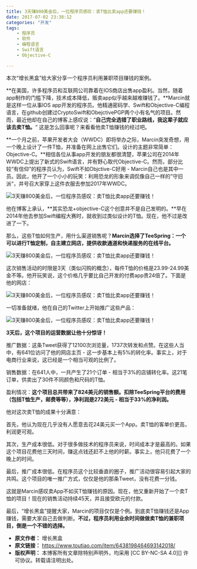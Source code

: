 ```yaml
---
title: 3天赚800美金后，一位程序员感叹：卖T恤比卖app还要赚钱！
date: 2017-07-02 23:38:12
categories: "开发"
tags:
	- 程序员
	- 软件
	- 编程语言
	- Swift语言
	- Objective-C

---
```


本次“增长黑盒”给大家分享一个程序员利用兼职项目赚钱的案例。

**在美国，许多程序员和互联网公司靠着在IOS商店出售app盈利。当然，随着app制作的门槛下降，技术成本降低，贩卖app似乎越来越难赚钱了。**Marcin就是这样一位从事IOS app开发的程序员。他精通密码学、Swift和Objective-C编程语言，在github创建过CryptoSwift和ObejctivePGP两个小有名气的项目。然而，最近他却在自己的博客上感叹说：“**自己完全选错了职业路线，我这辈子就应该去卖T恤。**“ 这是怎么回事呢？来看看他卖T恤赚钱的经过吧。

**一个月之前，苹果开发者大会（WWDC）即将举办之际，Marcin突发奇想，用一个晚上设计了一件T恤，并准备在网上出售它们。设计的主题非常简单：Objective-C。**相信各位从事app开发的朋友都很清楚，苹果公司在2014年WWDC上提出了新式的Swift语言，并有野心取代Objective-C。然而，部分比较“有信仰”的程序员认为，Swift不如Objctive-C好用 - Marcin自己也是其中一员。因此，他开了一个小小的玩笑：利用恐龙的形象来调侃像自己一样的”守旧派“，并号召大家穿上这件衣服去参加2017年WWDC。

![3天赚800美金后，一位程序员感叹：卖T恤比卖app还要赚钱！][3_800_T_app]

他在博客上承认，**其实恐龙+objective-C这个创意并不是自己发明的。**早在2014年他去参加Swift编程大赛时，就收到过类似设计的T恤。现在，他不过是改进了一下。

那么，这些T恤如何生产，用什么渠道销售呢？**Marcin选择了TeeSpring：一个可以进行T恤定制，自主建立网店，提供收款通道和快递服务的在线平台。**

![3天赚800美金后，一位程序员感叹：卖T恤比卖app还要赚钱！][3_800_T_app 1]

这次销售活动的时限是3天（类似闪购的概念），每件T恤的价格是23.99-24.99美金不等。他开玩笑说，这个价格几乎要比自己开发的付费app贵24倍了。下面是他的网店：

![3天赚800美金后，一位程序员感叹：卖T恤比卖app还要赚钱！][3_800_T_app 2]

一切准备就绪，他在自己的Twitter上开始推广这些产品：

![3天赚800美金后，一位程序员感叹：卖T恤比卖app还要赚钱！][3_800_T_app 3]

**3天后，这个项目的运营数据让他十分惊讶！**

推广数据：这条Tweet获得了12100次浏览量，1737次转发和点赞。在这些人当中，有641位访问了他的网店主页 - 这一步基本上有5%的转化率。事实上，对于电商行业来说，这已经是一个相当可观的比例了。

销售数据：在641人中，一共产生了21个订单 - 相当于3%的店铺转化率。这21笔订单，供卖出了30件不同颜色和尺码的T恤。

盈利情况：**这个项目总共带来了824美元的销售额。扣除TeeSpring平台的费用（包括T恤生产，邮费等等），净利润是272美元 - 相当于33%的净利润。**

他对这次卖T恤的成果十分满意：

首先，他认为现在几乎没有人愿意去花24美元买一个App。卖T恤的客单价更高，利润更可观。

其次，生产成本很低。对于很多做技术的程序员来说，时间成本才是最高的。如果这个项目花费他三天时间，赚这点钱还赶不上他的时薪。事实上，他只花费了一个晚上的时间。

最后，推广成本很低。在程序员这个比较垂直的圈子，推广活动很容易引起大家的共鸣。这个项目的唯一推广方式，仅仅是他的那条Tweet，没有花费一分钱。

这就是Marcin感叹卖App不如买T恤赚钱的原因。现在，他又重新开始了一个卖T恤的项目！现在的销售活动持续45天，并且接受欧元的付款。

最后，“增长黑盒”提醒大家，Marcin的项目仅仅是个例。到底卖T恤赚钱还是App赚钱，需要大家自己去做判断。**不过，程序员利用业余时间做做卖T恤的兼职项目，倒是一个不错的选择。**


[3_800_T_app]: /pro/os/crawler/IVVR-QAR7-NAUQ.jpg
[3_800_T_app 1]: /pro/os/crawler/QMBB-Y2EQ-BMZF.jpg
[3_800_T_app 2]: /pro/os/crawler/ZFEF-QMQJ-EYYA.jpg
[3_800_T_app 3]: /pro/os/crawler/ZFJV-73AE-AYAB.jpg
 *  **原文作者：** 增长黑盒
 *  **原文链接：** https://www.toutiao.com/item/6438198464693142018/
 *  **版权声明：** 本博客所有文章除特别声明外，均采用 [CC BY-NC-SA 4.0][] 许可协议。转载请注明出处。